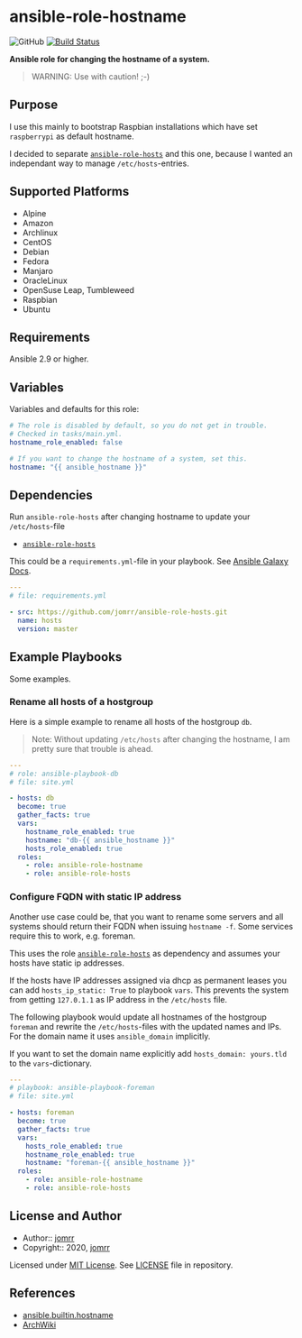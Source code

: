 # ansible-role-hostname

![GitHub](https://img.shields.io/github/license/jomrr/ansible-role-hostname) [![Build Status](https://travis-ci.org/jomrr/ansible-role-hostname.svg?branch=main)](https://travis-ci.org/jomrr/ansible-role-hostname)

**Ansible role for changing the hostname of a system.**

> WARNING: Use with caution! ;-)

## Purpose

I use this mainly to bootstrap Raspbian installations which have set
`raspberrypi` as default hostname.

I decided to separate [`ansible-role-hosts`](https://github.com/jomrr/ansible-role-hosts)
and this one, because I wanted an independant way to manage `/etc/hosts`-entries.

## Supported Platforms

- Alpine
- Amazon
- Archlinux
- CentOS
- Debian
- Fedora
- Manjaro
- OracleLinux
- OpenSuse Leap, Tumbleweed
- Raspbian
- Ubuntu

## Requirements

Ansible 2.9 or higher.

## Variables

Variables and defaults for this role:

```yaml
# The role is disabled by default, so you do not get in trouble.
# Checked in tasks/main.yml.
hostname_role_enabled: false

# If you want to change the hostname of a system, set this.
hostname: "{{ ansible_hostname }}"
```

## Dependencies

Run `ansible-role-hosts` after changing hostname to update your `/etc/hosts`-file

- [`ansible-role-hosts`](https://github.com/jomrr/ansible-role-hosts)

This could be a `requirements.yml`-file in your playbook.
See [Ansible Galaxy Docs](https://galaxy.ansible.com/docs/using/installing.html#installing-multiple-roles-from-a-file).

```yaml
---
# file: requirements.yml

- src: https://github.com/jomrr/ansible-role-hosts.git
  name: hosts
  version: master
```

## Example Playbooks

Some examples.

### Rename all hosts of a hostgroup

Here is a simple example to rename all hosts of the hostgroup `db`.

> Note: Without updating `/etc/hosts` after changing the hostname,
> I am pretty sure that trouble is ahead.

```yaml
---
# role: ansible-playbook-db
# file: site.yml

- hosts: db
  become: true
  gather_facts: true
  vars:
    hostname_role_enabled: true
    hostname: "db-{{ ansible_hostname }}"
    hosts_role_enabled: true
  roles:
    - role: ansible-role-hostname
    - role: ansible-role-hosts
```

### Configure FQDN with static IP address

Another use case could be, that you want to rename some servers and
all systems should return their FQDN when issuing `hostname -f`.
Some services require this to work, e.g. foreman.

This uses the role
[`ansible-role-hosts`](https://github.com/jomrr/ansible-role-hosts)
as dependency and assumes your hosts have static ip addresses.

If the hosts have IP addresses assigned via dhcp as permanent leases
you can add `hosts_ip_static: True` to playbook `vars`.
This prevents the system from getting `127.0.1.1` as IP address in
the `/etc/hosts` file.

The following playbook would update all hostnames of the hostgroup `foreman`
and rewrite the `/etc/hosts`-files with the updated names and IPs.
For the domain name it uses `ansible_domain` implicitly.

If you want to set the domain name explicitly add `hosts_domain: yours.tld`
to the `vars`-dictionary.

```yaml
---
# playbook: ansible-playbook-foreman
# file: site.yml

- hosts: foreman
  become: true
  gather_facts: true
  vars:
    hosts_role_enabled: true
    hostname_role_enabled: true
    hostname: "foreman-{{ ansible_hostname }}"
  roles:
    - role: ansible-role-hostname
    - role: ansible-role-hosts
```

## License and Author

- Author:: [jomrr](https://github.com/jomrr/)
- Copyright:: 2020, [jomrr](https://github.com/jomrr/)

Licensed under [MIT License](https://opensource.org/licenses/MIT).
See [LICENSE](https://github.com/jomrr/ansible-role-hostname/blob/master/LICENSE) file in repository.

## References

- [ansible.builtin.hostname](https://docs.ansible.com/ansible/latest/collections/ansible/builtin/hostname_module.html)
- [ArchWiki](https://wiki.archlinux.org/)
